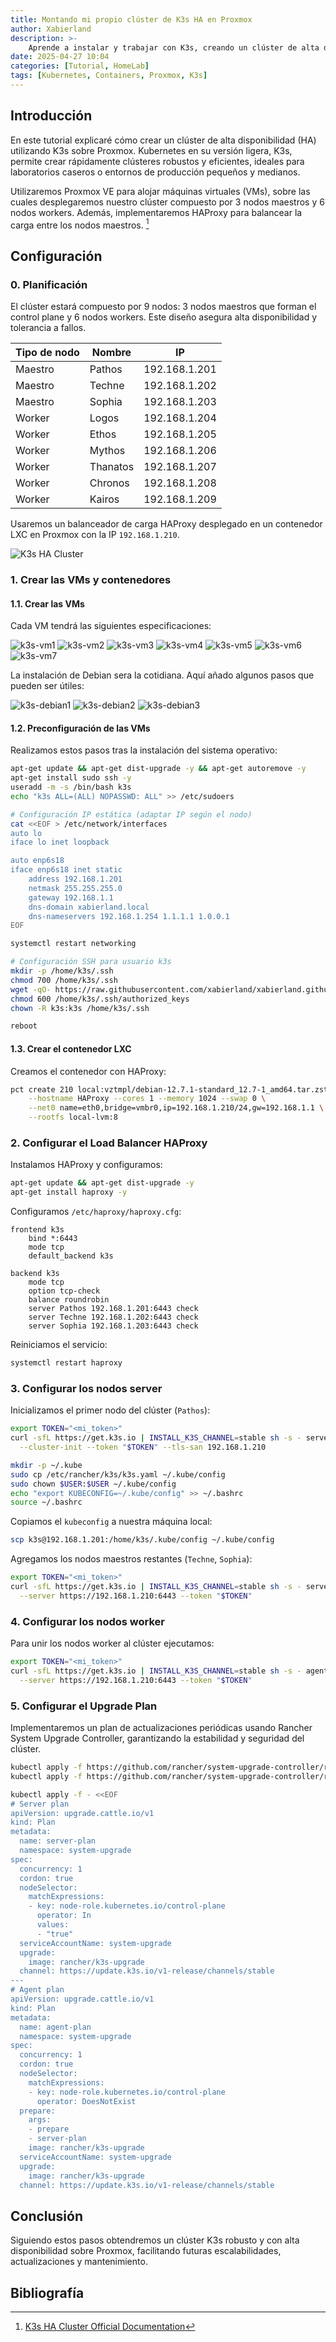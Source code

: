```yaml
---
title: Montando mi propio clúster de K3s HA en Proxmox
author: Xabierland
description: >-
    Aprende a instalar y trabajar con K3s, creando un clúster de alta disponibilidad sobre máquinas virtuales en Proxmox.
date: 2025-04-27 10:04
categories: [Tutorial, HomeLab]
tags: [Kubernetes, Containers, Proxmox, K3s]
---
```


## Introducción

En este tutorial explicaré cómo crear un clúster de alta disponibilidad (HA) utilizando K3s sobre Proxmox. Kubernetes en su versión ligera, K3s, permite crear rápidamente clústeres robustos y eficientes, ideales para laboratorios caseros o entornos de producción pequeños y medianos.

Utilizaremos Proxmox VE para alojar máquinas virtuales (VMs), sobre las cuales desplegaremos nuestro clúster compuesto por 3 nodos maestros y 6 nodos workers. Además, implementaremos HAProxy para balancear la carga entre los nodos maestros. [^1]

## Configuración

### 0. Planificación

El clúster estará compuesto por 9 nodos: 3 nodos maestros que forman el control plane y 6 nodos workers. Este diseño asegura alta disponibilidad y tolerancia a fallos.

| Tipo de nodo | Nombre   | IP            |
| ------------ | -------- | ------------- |
| Maestro      | Pathos   | 192.168.1.201 |
| Maestro      | Techne   | 192.168.1.202 |
| Maestro      | Sophia   | 192.168.1.203 |
| Worker       | Logos    | 192.168.1.204 |
| Worker       | Ethos    | 192.168.1.205 |
| Worker       | Mythos   | 192.168.1.206 |
| Worker       | Thanatos | 192.168.1.207 |
| Worker       | Chronos  | 192.168.1.208 |
| Worker       | Kairos   | 192.168.1.209 |

Usaremos un balanceador de carga HAProxy desplegado en un contenedor LXC en Proxmox con la IP `192.168.1.210`.

![K3s HA Cluster](/assets/img/posts/k3s-ha-cluster.png)

### 1. Crear las VMs y contenedores

#### 1.1. Crear las VMs

Cada VM tendrá las siguientes especificaciones:

![k3s-vm1](/assets/img/posts/k3s-vm1.png)
![k3s-vm2](/assets/img/posts/k3s-vm2.png)
![k3s-vm3](/assets/img/posts/k3s-vm3.png)
![k3s-vm4](/assets/img/posts/k3s-vm4.png)
![k3s-vm5](/assets/img/posts/k3s-vm5.png)
![k3s-vm6](/assets/img/posts/k3s-vm6.png)
![k3s-vm7](/assets/img/posts/k3s-vm7.png)

La instalación de Debian sera la cotidiana. Aquí añado algunos pasos que pueden ser útiles:

![k3s-debian1](/assets/img/posts/k3s-debian1.png)
![k3s-debian2](/assets/img/posts/k3s-debian2.png)
![k3s-debian3](/assets/img/posts/k3s-debian3.png)

#### 1.2. Preconfiguración de las VMs

Realizamos estos pasos tras la instalación del sistema operativo:

```bash
apt-get update && apt-get dist-upgrade -y && apt-get autoremove -y
apt-get install sudo ssh -y
useradd -m -s /bin/bash k3s
echo "k3s ALL=(ALL) NOPASSWD: ALL" >> /etc/sudoers

# Configuración IP estática (adaptar IP según el nodo)
cat <<EOF > /etc/network/interfaces
auto lo
iface lo inet loopback

auto enp6s18
iface enp6s18 inet static
    address 192.168.1.201
    netmask 255.255.255.0
    gateway 192.168.1.1
    dns-domain xabierland.local
    dns-nameservers 192.168.1.254 1.1.1.1 1.0.0.1
EOF

systemctl restart networking

# Configuración SSH para usuario k3s
mkdir -p /home/k3s/.ssh
chmod 700 /home/k3s/.ssh
wget -qO- https://raw.githubusercontent.com/xabierland/xabierland.github.io/main/assets/keys/xabierland.pub >> /home/k3s/.ssh/authorized_keys
chmod 600 /home/k3s/.ssh/authorized_keys
chown -R k3s:k3s /home/k3s/.ssh

reboot
```

#### 1.3. Crear el contenedor LXC

Creamos el contenedor con HAProxy:

```bash
pct create 210 local:vztmpl/debian-12.7.1-standard_12.7-1_amd64.tar.zst \
    --hostname HAProxy --cores 1 --memory 1024 --swap 0 \
    --net0 name=eth0,bridge=vmbr0,ip=192.168.1.210/24,gw=192.168.1.1 \
    --rootfs local-lvm:8
```

### 2. Configurar el Load Balancer HAProxy

Instalamos HAProxy y configuramos:

```bash
apt-get update && apt-get dist-upgrade -y
apt-get install haproxy -y
```

Configuramos `/etc/haproxy/haproxy.cfg`:

```haproxy
frontend k3s
    bind *:6443
    mode tcp
    default_backend k3s

backend k3s
    mode tcp
    option tcp-check
    balance roundrobin
    server Pathos 192.168.1.201:6443 check
    server Techne 192.168.1.202:6443 check
    server Sophia 192.168.1.203:6443 check
```

Reiniciamos el servicio:

```bash
systemctl restart haproxy
```

### 3. Configurar los nodos server

Inicializamos el primer nodo del clúster (`Pathos`):

```bash
export TOKEN="<mi_token>"
curl -sfL https://get.k3s.io | INSTALL_K3S_CHANNEL=stable sh -s - server \
  --cluster-init --token "$TOKEN" --tls-san 192.168.1.210

mkdir -p ~/.kube
sudo cp /etc/rancher/k3s/k3s.yaml ~/.kube/config
sudo chown $USER:$USER ~/.kube/config
echo "export KUBECONFIG=~/.kube/config" >> ~/.bashrc
source ~/.bashrc
```

Copiamos el `kubeconfig` a nuestra máquina local:

```bash
scp k3s@192.168.1.201:/home/k3s/.kube/config ~/.kube/config
```

Agregamos los nodos maestros restantes (`Techne`, `Sophia`):

```bash
export TOKEN="<mi_token>"
curl -sfL https://get.k3s.io | INSTALL_K3S_CHANNEL=stable sh -s - server \
  --server https://192.168.1.210:6443 --token "$TOKEN"
```

### 4. Configurar los nodos worker

Para unir los nodos worker al clúster ejecutamos:

```bash
export TOKEN="<mi_token>"
curl -sfL https://get.k3s.io | INSTALL_K3S_CHANNEL=stable sh -s - agent \
  --server https://192.168.1.210:6443 --token "$TOKEN"
```

### 5. Configurar el Upgrade Plan

Implementaremos un plan de actualizaciones periódicas usando Rancher System Upgrade Controller, garantizando la estabilidad y seguridad del clúster.

```bash
kubectl apply -f https://github.com/rancher/system-upgrade-controller/releases/latest/download/system-upgrade-controller.yaml
kubectl apply -f https://github.com/rancher/system-upgrade-controller/releases/latest/download/crd.yaml

kubectl apply -f - <<EOF
# Server plan
apiVersion: upgrade.cattle.io/v1
kind: Plan
metadata:
  name: server-plan
  namespace: system-upgrade
spec:
  concurrency: 1
  cordon: true
  nodeSelector:
    matchExpressions:
    - key: node-role.kubernetes.io/control-plane
      operator: In
      values:
      - "true"
  serviceAccountName: system-upgrade
  upgrade:
    image: rancher/k3s-upgrade
  channel: https://update.k3s.io/v1-release/channels/stable
---
# Agent plan
apiVersion: upgrade.cattle.io/v1
kind: Plan
metadata:
  name: agent-plan
  namespace: system-upgrade
spec:
  concurrency: 1
  cordon: true
  nodeSelector:
    matchExpressions:
    - key: node-role.kubernetes.io/control-plane
      operator: DoesNotExist
  prepare:
    args:
    - prepare
    - server-plan
    image: rancher/k3s-upgrade
  serviceAccountName: system-upgrade
  upgrade:
    image: rancher/k3s-upgrade
  channel: https://update.k3s.io/v1-release/channels/stable
```

## Conclusión

Siguiendo estos pasos obtendremos un clúster K3s robusto y con alta disponibilidad sobre Proxmox, facilitando futuras escalabilidades, actualizaciones y mantenimiento.

## Bibliografía

[^1]: [K3s HA Cluster Official Documentation](https://docs.k3s.io/blog/2025/03/10/simple-ha)
